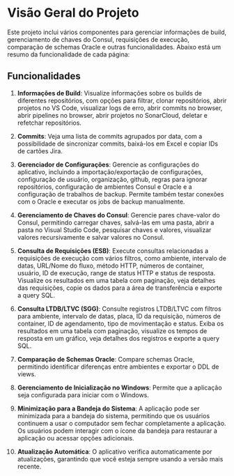 # Visão Geral do Projeto

Este projeto inclui vários componentes para gerenciar informações de build, gerenciamento de chaves do Consul, requisições de execução, comparação de schemas Oracle e outras funcionalidades. Abaixo está um resumo da funcionalidade de cada página:

## Funcionalidades

1.  **Informações de Build**: Visualize informações sobre os builds de diferentes repositórios, com opções para filtrar, clonar repositórios, abrir projetos no VS Code, visualizar logs de erro, abrir commits no browser, abrir pipelines no browser, abrir projetos no SonarCloud, deletar e refetchar repositórios.

2.  **Commits**: Veja uma lista de commits agrupados por data, com a possibilidade de sincronizar commits, baixá-los em Excel e copiar IDs de cartões Jira.

3.  **Gerenciador de Configurações**: Gerencie as configurações do aplicativo, incluindo a importação/exportação de configurações, configuração de usuário, organização, github, regras para ignorar repositórios, configuração de ambientes Consul e Oracle e a configuração de trabalhos de backup. Permite também testar conexões com o Oracle e executar os jobs de backup manualmente.

4.  **Gerenciamento de Chaves do Consul**: Gerencie pares chave-valor do Consul, permitindo carregar chaves, salvá-las em uma pasta, abrir a pasta no Visual Studio Code, pesquisar chaves e valores, visualizar valores recursivamente e salvar valores no Consul.

5.  **Consulta de Requisições (ESB)**: Execute consultas relacionadas a requisições de execução com vários filtros, como ambiente, intervalo de datas, URL/Nome do fluxo, método HTTP, números de container, usuário, ID de execução, range de status HTTP e status de resposta. Visualize os resultados em uma tabela com paginação, veja detalhes das requisições, copie os dados para a área de transferência e exporte a query SQL.

6.  **Consulta LTDB/LTVC (SGG)**: Consulte registros LTDB/LTVC com filtros para ambiente, intervalo de datas, placa, ID da requisição, números de container, ID de agendamento, tipo de movimentação e status. Exiba os resultados em uma tabela com paginação, visualize os tempos de resposta em um gráfico, veja detalhes dos registros e exporte a query SQL.

7.  **Comparação de Schemas Oracle**: Compare schemas Oracle, permitindo identificar diferenças entre ambientes e exportar o DDL de views.

8.  **Gerenciamento de Inicialização no Windows**: Permite que a aplicação seja configurada para iniciar com o Windows.

9.  **Minimização para a Bandeja do Sistema**: A aplicação pode ser minimizada para a bandeja do sistema, permitindo que os usuários continuem a usar o computador sem fechar completamente a aplicação. Os usuários podem interagir com o ícone da bandeja para restaurar a aplicação ou acessar opções adicionais.

10. **Atualização Automática**: O aplicativo verifica automaticamente por atualizações, garantindo que você esteja sempre usando a versão mais recente.
